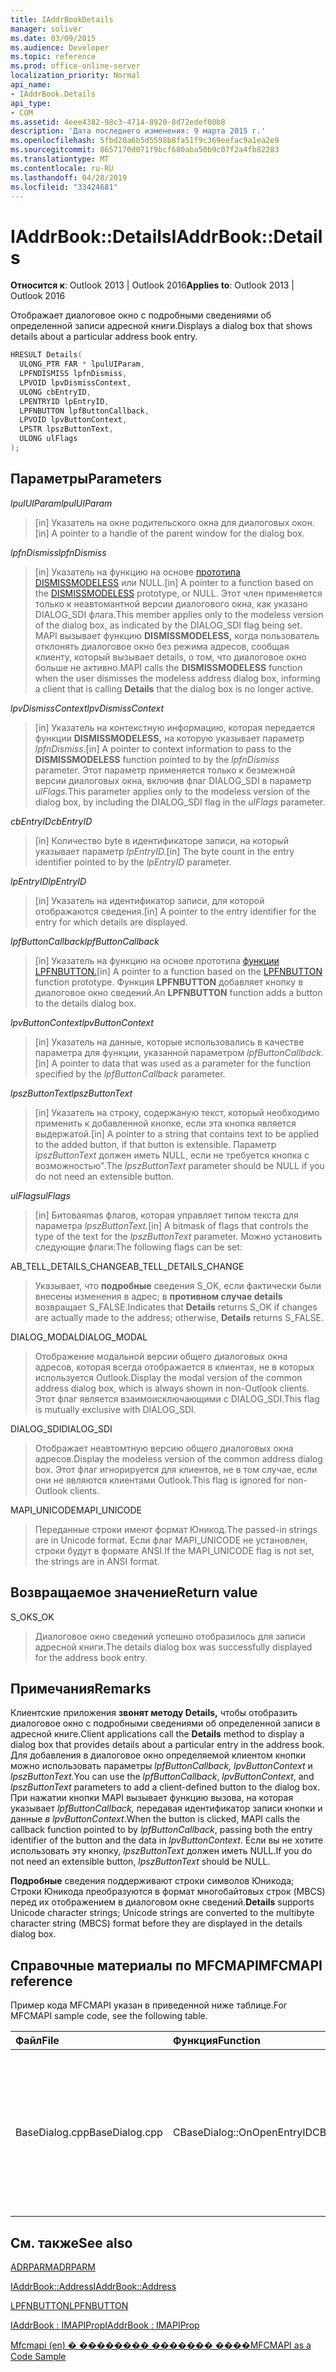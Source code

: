 ```yaml
---
title: IAddrBookDetails
manager: soliver
ms.date: 03/09/2015
ms.audience: Developer
ms.topic: reference
ms.prod: office-online-server
localization_priority: Normal
api_name:
- IAddrBook.Details
api_type:
- COM
ms.assetid: 4eee4382-98c3-4714-8920-8d72edef00b8
description: 'Дата последнего изменения: 9 марта 2015 г.'
ms.openlocfilehash: 5fbd20a6b5d5598b8fa51f9c369eefac9a1ea2e9
ms.sourcegitcommit: 8657170d071f9bcf680aba50b9c07f2a4fb82283
ms.translationtype: MT
ms.contentlocale: ru-RU
ms.lasthandoff: 04/28/2019
ms.locfileid: "33424681"
---
```

# <a name="iaddrbookdetails"></a><span data-ttu-id="b71d8-103">IAddrBook::Details</span><span class="sxs-lookup"><span data-stu-id="b71d8-103">IAddrBook::Details</span></span>

  
  
<span data-ttu-id="b71d8-104">**Относится к**: Outlook 2013 | Outlook 2016</span><span class="sxs-lookup"><span data-stu-id="b71d8-104">**Applies to**: Outlook 2013 | Outlook 2016</span></span> 
  
<span data-ttu-id="b71d8-105">Отображает диалоговое окно с подробными сведениями об определенной записи адресной книги.</span><span class="sxs-lookup"><span data-stu-id="b71d8-105">Displays a dialog box that shows details about a particular address book entry.</span></span>
  
```cpp
HRESULT Details(
  ULONG_PTR FAR * lpulUIParam,
  LPFNDISMISS lpfnDismiss,
  LPVOID lpvDismissContext,
  ULONG cbEntryID,
  LPENTRYID lpEntryID,
  LPFNBUTTON lpfButtonCallback,
  LPVOID lpvButtonContext,
  LPSTR lpszButtonText,
  ULONG ulFlags
);
```

## <a name="parameters"></a><span data-ttu-id="b71d8-106">Параметры</span><span class="sxs-lookup"><span data-stu-id="b71d8-106">Parameters</span></span>

 <span data-ttu-id="b71d8-107">_lpulUIParam_</span><span class="sxs-lookup"><span data-stu-id="b71d8-107">_lpulUIParam_</span></span>
  
> <span data-ttu-id="b71d8-108">[in] Указатель на окне родительского окна для диалоговых окон.</span><span class="sxs-lookup"><span data-stu-id="b71d8-108">[in] A pointer to a handle of the parent window for the dialog box.</span></span>
    
 <span data-ttu-id="b71d8-109">_lpfnDismiss_</span><span class="sxs-lookup"><span data-stu-id="b71d8-109">_lpfnDismiss_</span></span>
  
> <span data-ttu-id="b71d8-110">[in] Указатель на функцию на основе [прототипа DISMISSMODELESS](dismissmodeless.md) или NULL.</span><span class="sxs-lookup"><span data-stu-id="b71d8-110">[in] A pointer to a function based on the [DISMISSMODELESS](dismissmodeless.md) prototype, or NULL.</span></span> <span data-ttu-id="b71d8-111">Этот член применяется только к неавтомантной версии диалогового окна, как указано DIALOG_SDI флага.</span><span class="sxs-lookup"><span data-stu-id="b71d8-111">This member applies only to the modeless version of the dialog box, as indicated by the DIALOG_SDI flag being set.</span></span> <span data-ttu-id="b71d8-112">MAPI вызывает функцию **DISMISSMODELESS,** когда пользователь отклонять диалоговое окно без  режима адресов, сообщая клиенту, который вызывает details, о том, что диалоговое окно больше не активно.</span><span class="sxs-lookup"><span data-stu-id="b71d8-112">MAPI calls the **DISMISSMODELESS** function when the user dismisses the modeless address dialog box, informing a client that is calling **Details** that the dialog box is no longer active.</span></span> 
    
 <span data-ttu-id="b71d8-113">_lpvDismissContext_</span><span class="sxs-lookup"><span data-stu-id="b71d8-113">_lpvDismissContext_</span></span>
  
> <span data-ttu-id="b71d8-114">[in] Указатель на контекстную информацию, которая передается функции **DISMISSMODELESS,** на которую указывает параметр _lpfnDismiss._</span><span class="sxs-lookup"><span data-stu-id="b71d8-114">[in] A pointer to context information to pass to the **DISMISSMODELESS** function pointed to by the  _lpfnDismiss_ parameter.</span></span> <span data-ttu-id="b71d8-115">Этот параметр применяется только к безмежной версии диалоговых окна, включив флаг DIALOG_SDI в параметр _ulFlags._</span><span class="sxs-lookup"><span data-stu-id="b71d8-115">This parameter applies only to the modeless version of the dialog box, by including the DIALOG_SDI flag in the  _ulFlags_ parameter.</span></span> 
    
 <span data-ttu-id="b71d8-116">_cbEntryID_</span><span class="sxs-lookup"><span data-stu-id="b71d8-116">_cbEntryID_</span></span>
  
> <span data-ttu-id="b71d8-117">[in] Количество byte в идентификаторе записи, на который указывает параметр _lpEntryID._</span><span class="sxs-lookup"><span data-stu-id="b71d8-117">[in] The byte count in the entry identifier pointed to by the  _lpEntryID_ parameter.</span></span> 
    
 <span data-ttu-id="b71d8-118">_lpEntryID_</span><span class="sxs-lookup"><span data-stu-id="b71d8-118">_lpEntryID_</span></span>
  
> <span data-ttu-id="b71d8-119">[in] Указатель на идентификатор записи, для которой отображаются сведения.</span><span class="sxs-lookup"><span data-stu-id="b71d8-119">[in] A pointer to the entry identifier for the entry for which details are displayed.</span></span>
    
 <span data-ttu-id="b71d8-120">_lpfButtonCallback_</span><span class="sxs-lookup"><span data-stu-id="b71d8-120">_lpfButtonCallback_</span></span>
  
> <span data-ttu-id="b71d8-121">[in] Указатель на функцию на основе прототипа [функции LPFNBUTTON.](lpfnbutton.md)</span><span class="sxs-lookup"><span data-stu-id="b71d8-121">[in] A pointer to a function based on the [LPFNBUTTON](lpfnbutton.md) function prototype.</span></span> <span data-ttu-id="b71d8-122">Функция **LPFNBUTTON** добавляет кнопку в диалоговое окно сведений.</span><span class="sxs-lookup"><span data-stu-id="b71d8-122">An **LPFNBUTTON** function adds a button to the details dialog box.</span></span> 
    
 <span data-ttu-id="b71d8-123">_lpvButtonContext_</span><span class="sxs-lookup"><span data-stu-id="b71d8-123">_lpvButtonContext_</span></span>
  
> <span data-ttu-id="b71d8-124">[in] Указатель на данные, которые использовались в качестве параметра для функции, указанной параметром _lpfButtonCallback._</span><span class="sxs-lookup"><span data-stu-id="b71d8-124">[in] A pointer to data that was used as a parameter for the function specified by the  _lpfButtonCallback_ parameter.</span></span> 
    
 <span data-ttu-id="b71d8-125">_lpszButtonText_</span><span class="sxs-lookup"><span data-stu-id="b71d8-125">_lpszButtonText_</span></span>
  
> <span data-ttu-id="b71d8-126">[in] Указатель на строку, содержаную текст, который необходимо применить к добавленной кнопке, если эта кнопка является выдержатой.</span><span class="sxs-lookup"><span data-stu-id="b71d8-126">[in] A pointer to a string that contains text to be applied to the added button, if that button is extensible.</span></span> <span data-ttu-id="b71d8-127">Параметр  _lpszButtonText_ должен иметь NULL, если не требуется кнопка с возможностью".</span><span class="sxs-lookup"><span data-stu-id="b71d8-127">The  _lpszButtonText_ parameter should be NULL if you do not need an extensible button.</span></span> 
    
 <span data-ttu-id="b71d8-128">_ulFlags_</span><span class="sxs-lookup"><span data-stu-id="b71d8-128">_ulFlags_</span></span>
  
> <span data-ttu-id="b71d8-129">[in] Битоваяmas флагов, которая управляет типом текста для параметра _lpszButtonText._</span><span class="sxs-lookup"><span data-stu-id="b71d8-129">[in] A bitmask of flags that controls the type of the text for the  _lpszButtonText_ parameter.</span></span> <span data-ttu-id="b71d8-130">Можно установить следующие флаги:</span><span class="sxs-lookup"><span data-stu-id="b71d8-130">The following flags can be set:</span></span> 
    
<span data-ttu-id="b71d8-131">AB_TELL_DETAILS_CHANGE</span><span class="sxs-lookup"><span data-stu-id="b71d8-131">AB_TELL_DETAILS_CHANGE</span></span>
  
> <span data-ttu-id="b71d8-132">Указывает, что **подробные** сведения S_OK, если фактически были внесены изменения в адрес; в **противном случае details** возвращает S_FALSE.</span><span class="sxs-lookup"><span data-stu-id="b71d8-132">Indicates that **Details** returns S_OK if changes are actually made to the address; otherwise, **Details** returns S_FALSE.</span></span> 
    
<span data-ttu-id="b71d8-133">DIALOG_MODAL</span><span class="sxs-lookup"><span data-stu-id="b71d8-133">DIALOG_MODAL</span></span>
  
> <span data-ttu-id="b71d8-134">Отображение модальной версии общего диалоговых окна адресов, которая всегда отображается в клиентах, не в которых используется Outlook.</span><span class="sxs-lookup"><span data-stu-id="b71d8-134">Display the modal version of the common address dialog box, which is always shown in non-Outlook clients.</span></span> <span data-ttu-id="b71d8-135">Этот флаг является взаимоисключающими с DIALOG_SDI.</span><span class="sxs-lookup"><span data-stu-id="b71d8-135">This flag is mutually exclusive with DIALOG_SDI.</span></span>
    
<span data-ttu-id="b71d8-136">DIALOG_SDI</span><span class="sxs-lookup"><span data-stu-id="b71d8-136">DIALOG_SDI</span></span>
  
>  <span data-ttu-id="b71d8-137">Отображает неавтомтную версию общего диалоговых окна адресов.</span><span class="sxs-lookup"><span data-stu-id="b71d8-137">Display the modeless version of the common address dialog box.</span></span> <span data-ttu-id="b71d8-138">Этот флаг игнорируется для клиентов, не в том случае, если они не являются клиентами Outlook.</span><span class="sxs-lookup"><span data-stu-id="b71d8-138">This flag is ignored for non-Outlook clients.</span></span> 
    
<span data-ttu-id="b71d8-139">MAPI_UNICODE</span><span class="sxs-lookup"><span data-stu-id="b71d8-139">MAPI_UNICODE</span></span> 
  
> <span data-ttu-id="b71d8-140">Переданные строки имеют формат Юникод.</span><span class="sxs-lookup"><span data-stu-id="b71d8-140">The passed-in strings are in Unicode format.</span></span> <span data-ttu-id="b71d8-141">Если флаг MAPI_UNICODE не установлен, строки будут в формате ANSI.</span><span class="sxs-lookup"><span data-stu-id="b71d8-141">If the MAPI_UNICODE flag is not set, the strings are in ANSI format.</span></span>
    
## <a name="return-value"></a><span data-ttu-id="b71d8-142">Возвращаемое значение</span><span class="sxs-lookup"><span data-stu-id="b71d8-142">Return value</span></span>

<span data-ttu-id="b71d8-143">S_OK</span><span class="sxs-lookup"><span data-stu-id="b71d8-143">S_OK</span></span> 
  
> <span data-ttu-id="b71d8-144">Диалоговое окно сведений успешно отобразилось для записи адресной книги.</span><span class="sxs-lookup"><span data-stu-id="b71d8-144">The details dialog box was successfully displayed for the address book entry.</span></span>
    
## <a name="remarks"></a><span data-ttu-id="b71d8-145">Примечания</span><span class="sxs-lookup"><span data-stu-id="b71d8-145">Remarks</span></span>

<span data-ttu-id="b71d8-146">Клиентские приложения **звонят методу Details,** чтобы отобразить диалоговое окно с подробными сведениями об определенной записи в адресной книге.</span><span class="sxs-lookup"><span data-stu-id="b71d8-146">Client applications call the **Details** method to display a dialog box that provides details about a particular entry in the address book.</span></span> <span data-ttu-id="b71d8-147">Для добавления в диалоговое окно определяемой клиентом кнопки можно использовать параметры _lpfButtonCallback,_ _lpvButtonContext_ и _lpszButtonText._</span><span class="sxs-lookup"><span data-stu-id="b71d8-147">You can use the  _lpfButtonCallback_,  _lpvButtonContext_, and  _lpszButtonText_ parameters to add a client-defined button to the dialog box.</span></span> <span data-ttu-id="b71d8-148">При нажатии кнопки MAPI вызывает функцию вызова, на которая указывает  _lpfButtonCallback,_ передавая идентификатор записи кнопки и данные  _в lpvButtonContext_.</span><span class="sxs-lookup"><span data-stu-id="b71d8-148">When the button is clicked, MAPI calls the callback function pointed to by  _lpfButtonCallback_, passing both the entry identifier of the button and the data in  _lpvButtonContext_.</span></span> <span data-ttu-id="b71d8-149">Если вы не хотите использовать эту кнопку,  _lpszButtonText_ должен иметь NULL.</span><span class="sxs-lookup"><span data-stu-id="b71d8-149">If you do not need an extensible button,  _lpszButtonText_ should be NULL.</span></span> 
  
 <span data-ttu-id="b71d8-150">**Подробные** сведения поддерживают строки символов Юникода; Строки Юникода преобразуются в формат многобайтовых строк (MBCS) перед их отображением в диалоговом окне сведений.</span><span class="sxs-lookup"><span data-stu-id="b71d8-150">**Details** supports Unicode character strings; Unicode strings are converted to the multibyte character string (MBCS) format before they are displayed in the details dialog box.</span></span> 
  
## <a name="mfcmapi-reference"></a><span data-ttu-id="b71d8-151">Справочные материалы по MFCMAPI</span><span class="sxs-lookup"><span data-stu-id="b71d8-151">MFCMAPI reference</span></span>

<span data-ttu-id="b71d8-152">Пример кода MFCMAPI указан в приведенной ниже таблице.</span><span class="sxs-lookup"><span data-stu-id="b71d8-152">For MFCMAPI sample code, see the following table.</span></span>
  
|<span data-ttu-id="b71d8-153">**Файл**</span><span class="sxs-lookup"><span data-stu-id="b71d8-153">**File**</span></span>|<span data-ttu-id="b71d8-154">**Функция**</span><span class="sxs-lookup"><span data-stu-id="b71d8-154">**Function**</span></span>|<span data-ttu-id="b71d8-155">**Примечание**</span><span class="sxs-lookup"><span data-stu-id="b71d8-155">**Comment**</span></span>|
|:-----|:-----|:-----|
|<span data-ttu-id="b71d8-156">BaseDialog.cpp</span><span class="sxs-lookup"><span data-stu-id="b71d8-156">BaseDialog.cpp</span></span>  <br/> |<span data-ttu-id="b71d8-157">CBaseDialog::OnOpenEntryID</span><span class="sxs-lookup"><span data-stu-id="b71d8-157">CBaseDialog::OnOpenEntryID</span></span>  <br/> |<span data-ttu-id="b71d8-158">MFCMAPI использует метод **Details,** чтобы отобразить диалоговое окно с подробными сведениями о записи адресной книги.</span><span class="sxs-lookup"><span data-stu-id="b71d8-158">MFCMAPI uses the **Details** method to display a dialog box that shows the details for an address book entry.</span></span>  <br/> |
   
## <a name="see-also"></a><span data-ttu-id="b71d8-159">См. также</span><span class="sxs-lookup"><span data-stu-id="b71d8-159">See also</span></span>



[<span data-ttu-id="b71d8-160">ADRPARM</span><span class="sxs-lookup"><span data-stu-id="b71d8-160">ADRPARM</span></span>](adrparm.md)
  
[<span data-ttu-id="b71d8-161">IAddrBook::Address</span><span class="sxs-lookup"><span data-stu-id="b71d8-161">IAddrBook::Address</span></span>](iaddrbook-address.md)
  
[<span data-ttu-id="b71d8-162">LPFNBUTTON</span><span class="sxs-lookup"><span data-stu-id="b71d8-162">LPFNBUTTON</span></span>](lpfnbutton.md)
  
[<span data-ttu-id="b71d8-163">IAddrBook : IMAPIProp</span><span class="sxs-lookup"><span data-stu-id="b71d8-163">IAddrBook : IMAPIProp</span></span>](iaddrbookimapiprop.md)


[<span data-ttu-id="b71d8-164">Mfcmapi (en) � �������� ������� ����</span><span class="sxs-lookup"><span data-stu-id="b71d8-164">MFCMAPI as a Code Sample</span></span>](mfcmapi-as-a-code-sample.md)

